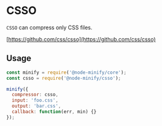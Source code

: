 # CSSO

`CSSO` can compress only CSS files.

[https://github.com/css/csso](https://github.com/css/csso)

## Usage

```js
const minify = require('@node-minify/core');
const csso = require('@node-minify/csso');

minify({
  compressor: csso,
  input: 'foo.css',
  output: 'bar.css',
  callback: function(err, min) {}
});
```
